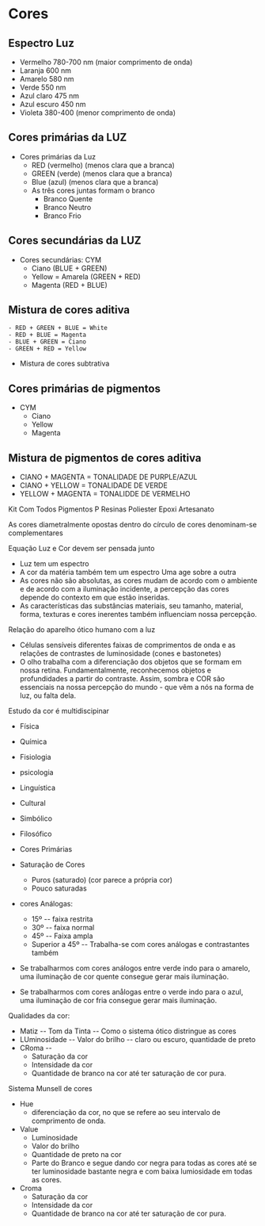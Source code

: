 # Cores
## Espectro Luz
- Vermelho 780-700 nm (maior comprimento de onda) 
- Laranja 600 nm
- Amarelo 580 nm
- Verde 550 nm
- Azul claro 475 nm
- Azul escuro 450 nm
- Violeta 380-400 (menor comprimento de onda)

## Cores primárias da LUZ
- Cores primárias da Luz
    - RED (vermelho) (menos clara que a branca)
    - GREEN (verde) (menos clara que a branca)
    - Blue (azul) (menos clara que a branca)
    - As três cores juntas formam o branco
        - Branco Quente
        - Branco Neutro
        - Branco Frio  

## Cores secundárias da LUZ
- Cores secundárias: CYM
    - Ciano (BLUE + GREEN)
    - Yellow = Amarela (GREEN + RED)  
    - Magenta (RED + BLUE)

## Mistura de cores aditiva
    - RED + GREEN + BLUE = White
    - RED + BLUE = Magenta
    - BLUE + GREEN = Ciano
    - GREEN + RED = Yellow

- Mistura de cores subtrativa

## Cores primárias de pigmentos
- CYM
    - Ciano
    - Yellow
    - Magenta

## Mistura de pigmentos de cores aditiva
- CIANO + MAGENTA = TONALIDADE DE PURPLE/AZUL
- CIANO + YELLOW = TONALIDADE DE VERDE
- YELLOW + MAGENTA = TONALIDDE DE VERMELHO 

Kit Com Todos Pigmentos P Resinas Poliester Epoxi Artesanato

As cores diametralmente opostas dentro do círculo de cores denominam-se complementares

Equação Luz e Cor devem ser pensada junto
- Luz tem um espectro
- A cor da matéria também tem um espectro
Uma age sobre a outra
- As cores não são absolutas, as cores mudam de acordo com o ambiente e de acordo com a iluminação incidente, a percepção das cores depende do contexto em que estão inseridas.
- As características das substâncias materiais, seu tamanho, material, forma, texturas e cores inerentes também influenciam nossa percepção. 

Relação do aparelho ótico humano com a luz
- Células sensíveis diferentes faixas de comprimentos de onda e as relações de contrastes de luminosidade (cones e bastonetes)
- O olho trabalha com a diferenciação dos objetos que se formam em nossa retina. Fundamentalmente, reconhecemos objetos e profundidades a partir do contraste. Assim, sombra e COR são essenciais na nossa percepção do mundo - que vêm a nós na forma de luz, ou falta dela.

Estudo da cor é multidiscipinar
- Física
- Química
- Fisiologia
- psicologia
- Linguística
- Cultural
- Simbólico
- Filosófico

- Cores Primárias
- Saturação de Cores
    - Puros (saturado) (cor parece a própria cor)
    - Pouco saturadas

- cores Análogas:
    - 15º -- faixa restrita
    - 30º -- faixa normal
    - 45º -- Faixa ampla
    - Superior a 45º -- Trabalha-se com cores análogas e contrastantes também
- Se trabalharmos com cores análogos entre verde indo para o amarelo, uma iluminação de cor quente consegue gerar mais iluminação.
- Se trabalharmos com cores anålogas entre o verde indo para o azul, uma iluminação de cor fria consegue gerar mais iluminação.

Qualidades da cor:
- Matiz -- Tom da Tinta -- Como o sistema ótico distringue as cores 
- LUminosidade -- Valor do brilho -- claro ou escuro, quantidade de preto
- CRoma -- 
    - Saturação da cor
    - Intensidade da cor
    - Quantidade de branco na cor até ter saturação de cor pura.

Sistema Munsell de cores
- Hue
    - diferenciação da cor, no que se refere ao seu intervalo de comprimento de onda.
- Value
   - Luminosidade
   - Valor do brilho
   - Quantidade de preto na cor
   - Parte do Branco e segue dando cor negra para todas as cores até se ter luminosidade bastante negra e com baixa lumiosidade em todas as cores.
- Croma
    - Saturação da cor
    - Intensidade da cor
    - Quantidade de branco na cor até ter saturação de cor pura.
